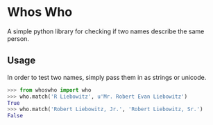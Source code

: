 Whos Who
==========
A simple python library for checking if two names describe the same person.

Usage
----------
In order to test two names, simply pass them in as strings or unicode.

```python
>>> from whoswho import who
>>> who.match('R Liebowitz', u'Mr. Robert Evan Liebowitz')
True
>>> who.match('Robert Liebowitz, Jr.', 'Robert Liebowitz, Sr.')
False
```